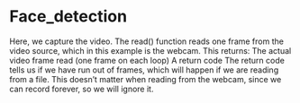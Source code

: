 # Face_detection
Here, we capture the video. The read() function reads one frame from the video source, which in this example is the webcam. This returns:
The actual video frame read (one frame on each loop)
A return code
The return code tells us if we have run out of frames, which will happen if we are reading from a file. This doesn’t matter when reading from the webcam, since we can record forever, so we will ignore it.
